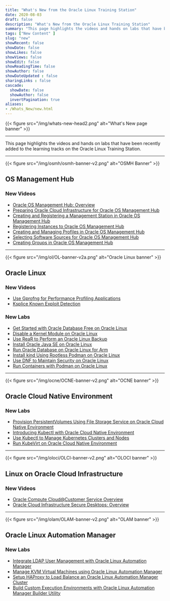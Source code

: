 ```yaml
---
title: "What's New from the Oracle Linux Training Station"
date: 2020-08-03
draft: false
description: "What's New from the Oracle Linux Training Station"
summary: "This page highlights the videos and hands on labs that have been added to the learning tracks during the previous 3 months."
tags: ["New Content" ]
slug: "new"
showRecent: false
showDate: false
showLikes: false
showViews: false
showEdit: false
showReadingTime: false
showAuthor: false
showDateUpdated : false
sharingLinks : false
cascade:
  showDate: false
  showAuthor: false
  invertPagination: true
aliases:
- /Whats_New/new.html
---
```


{{< figure src="/img/whats-new-head2.png" alt="What's New page banner" >}}

---

This page highlights the videos and hands on labs that have been recently added to the learning tracks on the Oracle Linux Training Station.

---

{{< figure src="/img/osmh/osmh-banner-v2.png" alt="OSMH Banner" >}}

## OS Management Hub
### New Videos

- [Oracle OS Management Hub: Overview](https://youtu.be/zBDX5VmurZM)
- [Preparing Oracle Cloud Infrastructure for Oracle OS Management Hub](https://youtu.be/LMxfUj93ozc)
- [Creating and Registering a Management Station in Oracle OS Management Hub](https://youtu.be/2ENDebdcf3g)
- [Registering Instances to Oracle OS Management Hub](https://youtu.be/q_hzQnDfF2g)
- [Creating and Managing Profiles in Oracle OS Management Hub](https://youtu.be/vGTTxRFe-L0)
- [Selecting Software Sources for Oracle OS Management Hub](https://youtu.be/cPzHiOtLWUo)
- [Creating Groups in Oracle OS Management Hub](https://youtu.be/4JiabsfKFJ4)

---

{{< figure src="/img/ol/OL-banner-v2a.png" alt="Oracle Linux banner" >}}

## Oracle Linux

### New Videos

- [Use Gprofng for Performance Profiling Applications](https://youtu.be/TRZNoL_7xro)
- [Ksplice Known Exploit Detection](https://youtu.be/13R21lfYy74)

### New Labs

- [Get Started with Oracle Database Free on Oracle Linux](https://luna.oracle.com/lab/8dd46cea-3e27-4774-bb12-fc97a4babe06)
- [Disable a Kernel Module on Oracle Linux](https://luna.oracle.com/lab/00aafe17-39b9-43e0-8b53-087b84003c15)
- [Use ReaR to Perform an Oracle Linux Backup](https://luna.oracle.com/lab/30023183-ca96-48dc-8497-af04ca1eada4)
- [Install Oracle Java SE on Oracle Linux](https://luna.oracle.com/lab/00f34840-f6d0-47dc-9a83-0cc6abd5d051)
- [Run Oracle Database on Oracle Linux for Arm](https://luna.oracle.com/lab/2a32f4bb-2cd1-4f9f-a900-db8f147c0b14)
- [Install kind Using Rootless Podman on Oracle Linux](https://luna.oracle.com/lab/30610e81-95e7-4c54-85bc-efcb5e757e04)
- [Use DNF to Maintain Security on Oracle Linux](https://luna.oracle.com/lab/b48151dc-20d9-4c52-b868-840978f4a514)
- [Run Containers with Podman on Oracle Linux](https://luna.oracle.com/lab/2f0beeef-bc10-4e54-a042-ce31db0e9765)

---

{{< figure src="/img/ocne/OCNE-banner-v2.png" alt="OCNE banner" >}}

## Oracle Cloud Native Environment

### New Labs

- [Provision PersistentVolumes Using File Storage Service on Oracle Cloud Native Environment](https://luna.oracle.com/lab/5d95fdca-c690-4ebf-8ac0-315ac095ac59)
- [Introducing Kubectl with Oracle Cloud Native Environment](https://luna.oracle.com/lab/6c65a513-b161-47d2-b45c-92ca02e38dc0)
- [Use Kubectl to Manage Kubernetes Clusters and Nodes](https://luna.oracle.com/lab/4b16d141-4825-4d54-98f3-ce7babbea45c)
- [Run KubeVirt on Oracle Cloud Native Environment](https://luna.oracle.com/lab/87d85c56-d929-45bc-aa8c-3f51cd584b2d)

---

{{< figure src="/img/oloci/OLCI-banner-v2.png" alt="OLOCI banner" >}}

## Linux on Oracle Cloud Infrastructure

### New Videos

- [Oracle Compute Cloud@Customer Service Overview](https://youtu.be/ZzmsCP-dAZE)
- [Oracle Cloud Infrastructure Secure Desktops: Overview](https://youtu.be/pwElvYIZzaM)

---

{{< figure src="/img/olam/OLAM-banner-v2.png" alt="OLAM banner" >}}

## Oracle Linux Automation Manager

### New Labs

- [Integrate LDAP User Management with Oracle Linux Automation Manager](https://luna.oracle.com/lab/a03cfc90-4c3c-488d-9e66-ba514e00b619)
- [Manage KVM Virtual Machines using Oracle Linux Automation Manager](https://luna.oracle.com/lab/3e869b97-6f71-46fa-a979-e0c8bf81d7d2)
- [Setup HAProxy to Load Balance an Oracle Linux Automation Manager Cluster](https://luna.oracle.com/lab/1d19c310-b6d6-40a9-aa2b-44dee29a8f31)
- [Build Custom Execution Environments with Oracle Linux Automation Manager Builder Utility](https://luna.oracle.com/lab/b54dddd3-661b-43af-afae-192e5fbdab07)


